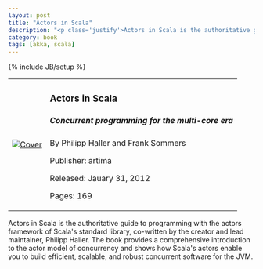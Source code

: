 ```yaml
---
layout: post
title: "Actors in Scala"
description: "<p class='justify'>Actors in Scala is the authoritative guide to programming with the actors framework of Scala's standard library, co-written by the creator and lead maintainer, Philipp Haller. The book provides a comprehensive introduction to the actor model of concurrency and shows how Scala's actors enable you to build efficient, scalable, and robust concurrent software for the JVM.</p>"
category: book
tags: [akka, scala]
---
```

{% include JB/setup %}

<table class="table"><tr>
<td>
<a href="http://www.artima.com/shop/actors_in_scala" target="_blank"><img src="http://www.artima.com/images/actorsCover185x240.gif" alt="Cover"></a></td>
<td>
<h3>Actors in Scala</h3>
<h5>Concurrent programming for the multi-core era</h5>

<p>By Philipp Haller and Frank Sommers</p>

<p>Publisher: artima</p>

<p>Released: Jauary 31, 2012</p>

<p>Pages: 169</p>
</td></tr></table>

<p class='justify'>Actors in Scala is the authoritative guide to programming with the actors framework of Scala's standard library, co-written by the creator and lead maintainer, Philipp Haller. The book provides a comprehensive introduction to the actor model of concurrency and shows how Scala's actors enable you to build efficient, scalable, and robust concurrent software for the JVM.</p>
